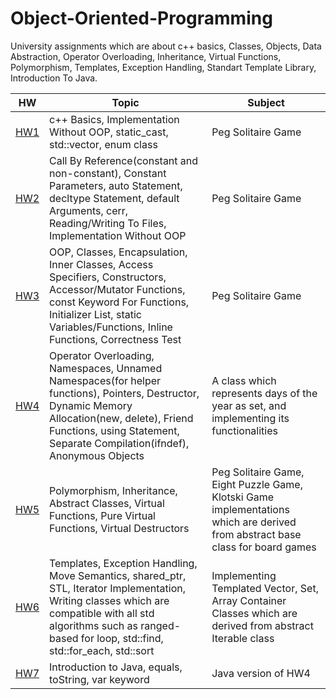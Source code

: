 # Object-Oriented-Programming
University assignments which are about c++ basics, Classes, Objects, Data Abstraction, Operator Overloading, Inheritance, Virtual Functions, Polymorphism, Templates, Exception Handling, Standart Template Library, Introduction To Java.
   
  |  HW   | Topic               | Subject                    |
  |------ |---------------------|----------------------------|
  |  [HW1](https://github.com/burraaook/Object-Oriented-Programming/tree/main/homework_01)  | c++ Basics, Implementation Without OOP, static_cast, std::vector, enum class  | Peg Solitaire Game |
  |  [HW2](https://github.com/burraaook/Object-Oriented-Programming/tree/main/homework_02)  | Call By Reference(constant and non-constant), Constant Parameters, auto Statement, decltype Statement, default Arguments, cerr, Reading/Writing To Files, Implementation Without OOP        | Peg Solitaire Game |
  |  [HW3](https://github.com/burraaook/Object-Oriented-Programming/tree/main/homework_03)  | OOP, Classes, Encapsulation, Inner Classes, Access Specifiers, Constructors, Accessor/Mutator Functions, const Keyword For Functions, Initializer List, static Variables/Functions, Inline Functions, Correctness Test  | Peg Solitaire Game |
  |  [HW4](https://github.com/burraaook/Object-Oriented-Programming/tree/main/homework_04)  | Operator Overloading, Namespaces, Unnamed Namespaces(for helper functions), Pointers, Destructor, Dynamic Memory Allocation(new, delete), Friend Functions, using Statement, Separate Compilation(ifndef), Anonymous Objects | A class which represents days of the year as set, and implementing its functionalities |
  |  [HW5](https://github.com/burraaook/Object-Oriented-Programming/tree/main/homework_05)  | Polymorphism, Inheritance, Abstract Classes, Virtual Functions, Pure Virtual Functions, Virtual Destructors     | Peg Solitaire Game, Eight Puzzle Game, Klotski Game implementations which are derived from abstract base class for board games  |
  |  [HW6](https://github.com/burraaook/Object-Oriented-Programming/tree/main/homework_06)  | Templates, Exception Handling, Move Semantics, shared_ptr, STL, Iterator Implementation, Writing classes which are compatible with all std algorithms such as ranged-based for loop, std::find, std::for_each, std::sort | Implementing Templated Vector, Set, Array Container Classes which are derived from abstract Iterable class |
  |  [HW7](https://github.com/burraaook/Object-Oriented-Programming/tree/main/homework_07)  | Introduction to Java, equals, toString, var keyword | Java version of HW4 |
